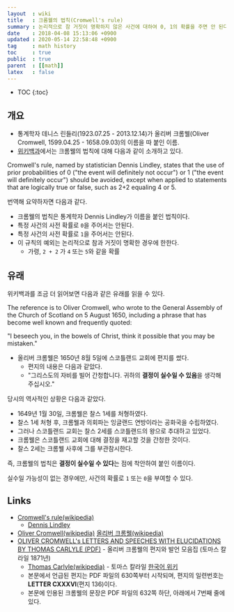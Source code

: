 ```yaml
---
layout  : wiki
title   : 크롬웰의 법칙(Cromwell's rule)
summary : 논리적으로 참 거짓이 명확하지 않은 사건에 대하여 0, 1의 확률을 주면 안 된다는 법칙
date    : 2018-04-08 15:13:06 +0900
updated : 2020-05-14 22:58:48 +0900
tag     : math history
toc     : true
public  : true
parent  : [[math]]
latex   : false
---
```

* TOC
{:toc}

## 개요

* 통계학자 데니스 린들리(1923.07.25 - 2013.12.14)가 올리버 크롬웰(Oliver Cromwell, 1599.04.25 - 1658.09.03)의 이름을 따 붙인 이름.
* [위키백과](https://en.wikipedia.org/wiki/Cromwell%27s_rule )에서는 크롬웰의 법칙에 대해 다음과 같이 소개하고 있다.

>
Cromwell's rule, named by statistician Dennis Lindley,
states that the use of prior probabilities of 0 ("the event will definitely not occur")
or 1 ("the event will definitely occur") should be avoided,
except when applied to statements that are logically true or false, such as 2+2 equaling 4 or 5.

번역해 요약하자면 다음과 같다.

* 크롬웰의 법칙은 통계학자 Dennis Lindley가 이름을 붙인 법칙이다.
* 특정 사건의 사전 확률로 `0`을 주어서는 안된다.
* 특정 사건의 사전 확률로 `1`을 주어서는 안된다.
* 이 규칙의 예외는 논리적으로 참과 거짓이 명확한 경우에 한한다.
    * 가령, `2 + 2` 가 `4` 또는 `5`와 같을 확률

## 유래

위키백과를 조금 더 읽어보면 다음과 같은 유래를 읽을 수 있다.

>
The reference is to Oliver Cromwell,
who wrote to the General Assembly of the Church of Scotland on 5 August 1650,
including a phrase that has become well known and frequently quoted:
>
"I beseech you, in the bowels of Christ, think it possible that you may be mistaken."

* 올리버 크롬웰은 1650년 8월 5일에 스코틀랜드 교회에 편지를 썼다.
    * 편지의 내용은 다음과 같았다.
    * "그리스도의 자비를 빌어 간청합니다. 귀하의 **결정이 실수일 수 있음**을 생각해 주십시오."

당시의 역사적인 상황은 다음과 같았다.

* 1649년 1월 30일, 크롬웰은 찰스 1세를 처형하였다.
* 찰스 1세 처형 후, 크롬웰과 의회파는 잉글랜드 연방이라는 공화국을 수립하였다.
* 그러나 스코틀랜드 교회는 찰스 2세를 스코틀랜드의 왕으로 추대하고 있었다.
* 크롬웰은 스코틀랜드 교회에 대해 결정을 재고할 것을 간청한 것이다.
* 찰스 2세는 크롬웰 사후에 그를 부관참시한다.

즉, 크롬웰의 법칙은 **결정이 실수일 수 있다**는 점에 착안하여 붙인 이름이다.

실수일 가능성이 없는 경우에만, 사건의 확률로 `1` 또는 `0`을 부여할 수 있다.


## Links

* [Cromwell's rule(wikipedia)](https://en.wikipedia.org/wiki/Cromwell%27s_rule )
    * [Dennis Lindley](https://en.wikipedia.org/wiki/Dennis_Lindley )
* [Oliver Cromwell(wikipedia)](https://en.wikipedia.org/wiki/Oliver_Cromwell ) [올리버 크롬웰(wikipedia)](https://ko.wikipedia.org/wiki/%EC%98%AC%EB%A6%AC%EB%B2%84_%ED%81%AC%EB%A1%AC%EC%9B%B0 )
* [OLIVER CROMWELL's LETTERS AND SPEECHES WITH ELUCIDATIONS BY THOMAS CARLYLE (PDF)](http://www.gasl.org/refbib/Carlyle__Cromwell.pdf ) - 올리버 크롬웰의 편지와 발언 모음집 (토마스 칼라일 1871년)
    * [Thomas Carlyle(wikipedia)](https://en.wikipedia.org/wiki/Thomas_Carlyle ) - 토마스 칼라일 [한국어 위키](https://ko.wikipedia.org/wiki/%ED%86%A0%EB%A8%B8%EC%8A%A4_%EC%B9%BC%EB%9D%BC%EC%9D%BC )
    * 본문에서 언급된 편지는 PDF 파일의 630쪽부터 시작되며, 편지의 일련번호는 **LETTER CXXXVI**(편지 136)이다.
    * 본문에 인용된 크롬웰의 문장은 PDF 파일의 632쪽 하단, 아래에서 7번째 줄에 있다.

